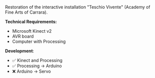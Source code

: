 
Restoration of the interactive installation "Teschio Vivente" (Academy of Fine Arts of Carrara).

**Technical Requirements:**
 - Microsoft Kinect v2
 - AVR board
 - Computer with Processing

**Development**:
- ✅ Kinect and Processing
- ✅ Processing → Arduino
- ❌ Arduino → Servo
